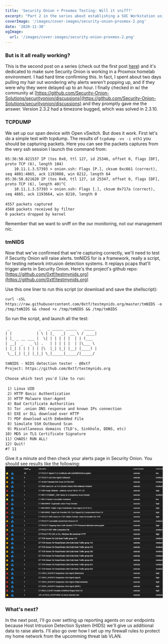 ```yaml
---
title: 'Security Onion + Proxmox Testing: Will it sniff?'
excerpt: "Part 2 in the series about establishing a SOC Workstation using Security Onion to monitor your homelab. In this post is dedicated to make sure Security Onion is working in a Proxmox homelab environment."
coverImage: '/images/cover-images/security-onion-proxmox-2.png'
date: '2020-11-30'
ogImage:
  url: '/images/cover-images/security-onion-proxmox-2.png'
---
```

### But is it all really working?
This is the second post on a series (check out the first post [here](/posts/security-onion-proxmox-open-vswitch)) and it's dedicated to make sure Security Onion is working in a Proxmox homelab environment. I had hard time confirming this. In fact, I spent about two days pulling my hair out wondering why alerts weren't popping up, and if they were why they were delayed up to an hour. I finally checked in w/ the community at [https://github.com/Security-Onion-Solutions/securityonion/discussions](https://github.com/Security-Onion-Solutions/securityonion/discussions) and they promptly gave me the answer. Version 2.3.2 had a timezone bugged, which was solved in 2.3.10.


### TCPDUMP
We set up our span device with Open vSwitch. But does it work. First let's do a simple test with tcpdump. The results of `tcpdump -vv -i eth1` you should be capturing packets. Here you can see the packets captures from the very ssh session I launch the command from:
~~~Shell
05:36:50.821537 IP (tos 0x0, ttl 127, id 25346, offset 0, flags [DF], proto TCP (6), length 104)
    10.11.1.3.57393 > onion.ssh: Flags [P.], cksum 0xc661 (correct), seq 4801:4865, ack 1193088, win 8212, length 64
05:36:50.821620 IP (tos 0x0, ttl 127, id 25347, offset 0, flags [DF], proto TCP (6), length 40)^C
    10.11.1.3.57393 > onion.ssh: Flags [.], cksum 0x717a (correct), seq 4865, ack 1193664, win 8210, length 0

4557 packets captured
4560 packets received by filter
0 packets dropped by kernel
~~~

Remember that we want to sniff on the our monitoring, not our management nic.


### tmNIDS
Now that we've confirmed that we're capturing correctly, we'll need to test if Security Onion will raise alerts. tmNIDS for is a framework, really a script, for testing network intrusion detection systems. It replays pcaps that'll trigger alerts in Security Onion. Here's the project's github repo: [https://github.com/0xtf/testmynids.org](https://github.com/0xtf/testmynids.org)

Use this one liner to run this script (or download and save the shellscript):
~~~Shell
curl -sSL https://raw.githubusercontent.com/0xtf/testmynids.org/master/tmNIDS -o /tmp/tmNIDS && chmod +x /tmp/tmNIDS && /tmp/tmNIDS
~~~

So run the script, and launch all the test:
~~~Shell
 _             _   _ _____ _____   _____
| |           | \ | |_   _|  __ \ / ____|
| |_ _ __ ___ |  \| | | | | |  | | (___
| __|  _   _ \| .   | | | | |  | |\___ \
| |_| | | | | | |\  |_| |_| |__| |____) |
 \__|_| |_| |_|_| \_|_____|_____/|_____/

tmNIDS - NIDS detection tester - @0xtf
Project: https://github.com/0xtf/testmynids.org

Choose which test you'd like to run:

 1) Linux UID
 2) HTTP Basic Authentication
 3) HTTP Malware User-Agent
 4) Bad Certificate Authorities
 5) Tor .onion DNS response and known IPs connection
 6) EXE or DLL download over HTTP
 7) PDF download with Embedded File
 8) Simulate SSH Outbound Scan
 9) Miscellaneous domains (TLD's, Sinkhole, DDNS, etc)
10) MD5 in TLS Certificate Signature
11) CHAOS! RUN ALL!
12) Quit!
#? 11
~~~

Give it a minute and then check your alerts page in Security Onion. You should see results like the following:
![tmnids results](/public/images/security-onion-proxmox-open-vswitch/tmnids-alerts.png)


### What's next?
In the next post, I'll go over setting up reporting agents on our endpoints because Host Intrusion Detection System (HIDS) we'll give us additional data to raise alerts. I'll also go over how I set up my firewall rules to protect my home network from the upcomming threat lab VLAN.